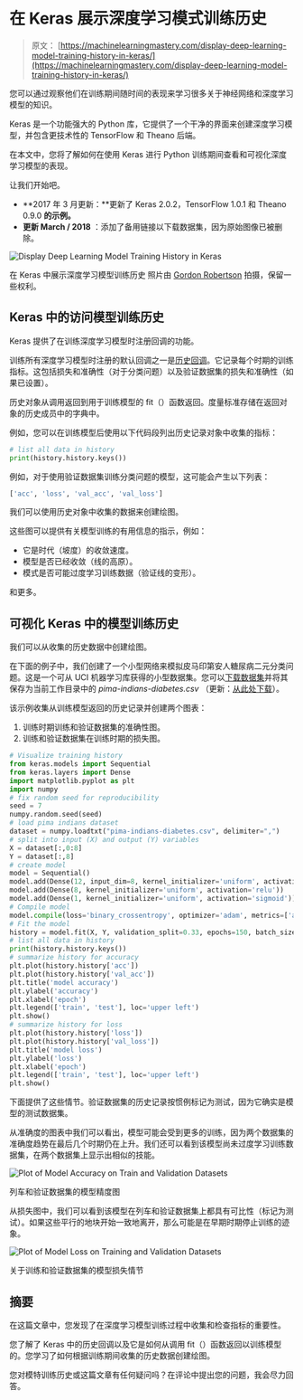 # 在 Keras 展示深度学习模式训练历史

> 原文： [https://machinelearningmastery.com/display-deep-learning-model-training-history-in-keras/](https://machinelearningmastery.com/display-deep-learning-model-training-history-in-keras/)

您可以通过观察他们在训练期间随时间的表现来学习很多关于神经网络和深度学习模型的知识。

Keras 是一个功能强大的 Python 库，它提供了一个干净的界面来创建深度学习模型，并包含更技术性的 TensorFlow 和 Theano 后端。

在本文中，您将了解如何在使用 Keras 进行 Python 训练期间查看和可视化深度学习模型的表现。

让我们开始吧。

*   **2017 年 3 月更新：**更新了 Keras 2.0.2，TensorFlow 1.0.1 和 Theano 0.9.0 **的示例。**
*   **更新 March / 2018** ：添加了备用链接以下载数据集，因为原始图像已被删除。

![Display Deep Learning Model Training History in Keras](img/8f6199089c1bc957ea5e0a9d478c098a.jpg)

在 Keras 中展示深度学习模型训练历史
照片由 [Gordon Robertson](https://www.flickr.com/photos/gordon_robertson/5620659988/) 拍摄，保留一些权利。

## Keras 中的访问模型训练历史

Keras 提供了在训练深度学习模型时注册回调的功能。

训练所有深度学习模型时注册的默认回调之一是[历史回调](http://keras.io/callbacks/)。它记录每个时期的训练指标。这包括损失和准确性（对于分类问题）以及验证数据集的损失和准确性（如果已设置）。

历史对象从调用返回到用于训练模型的 fit（）函数返回。度量标准存储在返回对象的历史成员中的字典中。

例如，您可以在训练模型后使用以下代码段列出历史记录对象中收集的指标：

```py
# list all data in history
print(history.history.keys())
```

例如，对于使用验证数据集训练分类问题的模型，这可能会产生以下列表：

```py
['acc', 'loss', 'val_acc', 'val_loss']
```

我们可以使用历史对象中收集的数据来创建绘图。

这些图可以提供有关模型训练的有用信息的指示，例如：

*   它是时代（坡度）的收敛速度。
*   模型是否已经收敛（线的高原）。
*   模式是否可能过度学习训练数据（验证线的变形）。

和更多。

## 可视化 Keras 中的模型训练历史

我们可以从收集的历史数据中创建绘图。

在下面的例子中，我们创建了一个小型网络来模拟皮马印第安人糖尿病二元分类问题。这是一个可从 UCI 机器学习库获得的小型数据集。您可以[下载数据集](http://archive.ics.uci.edu/ml/machine-learning-databases/pima-indians-diabetes/pima-indians-diabetes.data)并将其保存为当前工作目录中的 _pima-indians-diabetes.csv_ （更新：[从此处下载](https://raw.githubusercontent.com/jbrownlee/Datasets/master/pima-indians-diabetes.data.csv)）。

该示例收集从训练模型返回的历史记录并创建两个图表：

1.  训练时期训练和验证数据集的准确性图。
2.  训练和验证数据集在训练时期的损失图。

```py
# Visualize training history
from keras.models import Sequential
from keras.layers import Dense
import matplotlib.pyplot as plt
import numpy
# fix random seed for reproducibility
seed = 7
numpy.random.seed(seed)
# load pima indians dataset
dataset = numpy.loadtxt("pima-indians-diabetes.csv", delimiter=",")
# split into input (X) and output (Y) variables
X = dataset[:,0:8]
Y = dataset[:,8]
# create model
model = Sequential()
model.add(Dense(12, input_dim=8, kernel_initializer='uniform', activation='relu'))
model.add(Dense(8, kernel_initializer='uniform', activation='relu'))
model.add(Dense(1, kernel_initializer='uniform', activation='sigmoid'))
# Compile model
model.compile(loss='binary_crossentropy', optimizer='adam', metrics=['accuracy'])
# Fit the model
history = model.fit(X, Y, validation_split=0.33, epochs=150, batch_size=10, verbose=0)
# list all data in history
print(history.history.keys())
# summarize history for accuracy
plt.plot(history.history['acc'])
plt.plot(history.history['val_acc'])
plt.title('model accuracy')
plt.ylabel('accuracy')
plt.xlabel('epoch')
plt.legend(['train', 'test'], loc='upper left')
plt.show()
# summarize history for loss
plt.plot(history.history['loss'])
plt.plot(history.history['val_loss'])
plt.title('model loss')
plt.ylabel('loss')
plt.xlabel('epoch')
plt.legend(['train', 'test'], loc='upper left')
plt.show()
```

下面提供了这些情节。验证数据集的历史记录按惯例标记为测试，因为它确实是模型的测试数据集。

从准确度的图表中我们可以看出，模型可能会受到更多的训练，因为两个数据集的准确度趋势在最后几个时期仍在上升。我们还可以看到该模型尚未过度学习训练数据集，在两个数据集上显示出相似的技能。

![Plot of Model Accuracy on Train and Validation Datasets](img/aa735153796f8cda098d2fe7fb675e75.jpg)

列车和验证数据集的模型精度图

从损失图中，我们可以看到该模型在列车和验证数据集上都具有可比性（标记为测试）。如果这些平行的地块开始一致地离开，那么可能是在早期时期停止训练的迹象。

![Plot of Model Loss on Training and Validation Datasets](img/429db1e26cf59719f9b941d5e8a7b919.jpg)

关于训练和验证数据集的模型损失情节

## 摘要

在这篇文章中，您发现了在深度学习模型训练过程中收集和检查指标的重要性。

您了解了 Keras 中的历史回调以及它是如何从调用 fit（）函数返回以训练模型的。您学习了如何根据训练期间收集的历史数据创建绘图。

您对模特训练历史或这篇文章有任何疑问吗？在评论中提出您的问题，我会尽力回答。